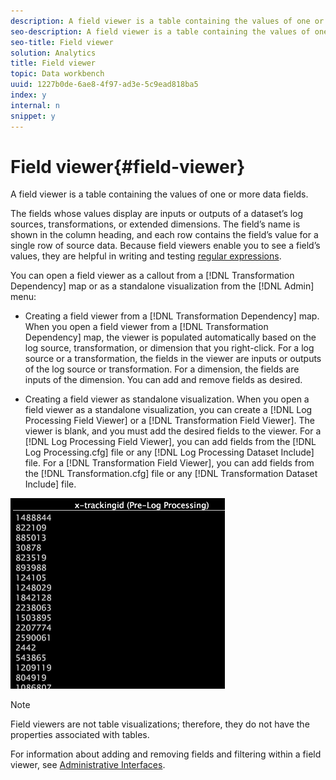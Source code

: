 ```yaml
---
description: A field viewer is a table containing the values of one or more data fields.
seo-description: A field viewer is a table containing the values of one or more data fields.
seo-title: Field viewer
solution: Analytics
title: Field viewer
topic: Data workbench
uuid: 1227b0de-6ae8-4f97-ad3e-5c9ead818ba5
index: y
internal: n
snippet: y
---
```


# Field viewer{#field-viewer}

A field viewer is a table containing the values of one or more data fields.

The fields whose values display are inputs or outputs of a dataset’s log sources, transformations, or extended dimensions. The field’s name is shown in the column heading, and each row contains the field’s value for a single row of source data. Because field viewers enable you to see a field’s values, they are helpful in writing and testing [regular expressions](../../../../../home/c-dataset-const-proc/c-reg-exp.md#concept-070077baa419475094ef0469e92c5b9c).

You can open a field viewer as a callout from a [!DNL Transformation Dependency] map or as a standalone visualization from the [!DNL Admin] menu:

* Creating a field viewer from a [!DNL Transformation Dependency] map. When you open a field viewer from a [!DNL Transformation Dependency] map, the viewer is populated automatically based on the log source, transformation, or dimension that you right-click. For a log source or a transformation, the fields in the viewer are inputs or outputs of the log source or transformation. For a dimension, the fields are inputs of the dimension. You can add and remove fields as desired. 

* Creating a field viewer as standalone visualization. When you open a field viewer as a standalone visualization, you can create a [!DNL Log Processing Field Viewer] or a [!DNL Transformation Field Viewer]. The viewer is blank, and you must add the desired fields to the viewer. For a [!DNL Log Processing Field Viewer], you can add fields from the [!DNL Log Processing.cfg] file or any [!DNL Log Processing Dataset Include] file. For a [!DNL Transformation Field Viewer], you can add fields from the [!DNL Transformation.cfg] file or any [!DNL Transformation Dataset Include] file.

![](assets/vis_FieldViewer_OneField.png)

>[!NOTE]
>
>Field viewers are not table visualizations; therefore, they do not have the properties associated with tables.

For information about adding and removing fields and filtering within a field viewer, see [Administrative Interfaces](../../../../../home/c-get-started/c-admin-intrf/c-admin-intrf.md#concept-855c1a91e1a948969fab592adca15f74). 
